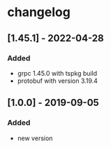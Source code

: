 # changelog

## [1.45.1] - 2022-04-28
### Added
- grpc 1.45.0 with tspkg build
- protobuf with version 3.19.4

## [1.0.0] - 2019-09-05
### Added
- new version

